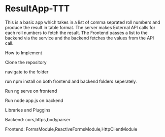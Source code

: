 # ResultApp-TTT

This is a basic app which takes in a list of comma seprated roll numbers and produce the result in table format. The server makes External API calls for each roll numbers to fetch the result. The Frontend passes a list to the backend via the service and the backend fetches the values from the API call.

How to Implement

Clone the repository

navigate to the folder

run npm install on both frontend and backend folders seperately.

Run ng serve on frontend

Run node app.js on backend

Libraries and Pluggins


Backend: cors,https,bodyparser

Frontend: FormsModule,ReactiveFormsModule,HttpClientModule
